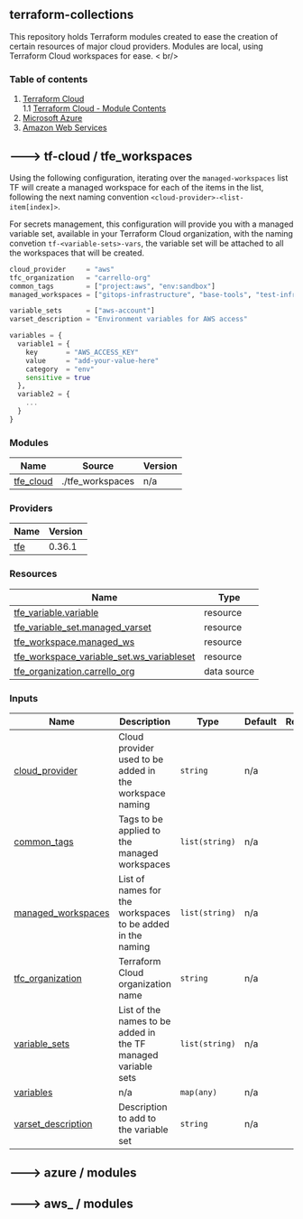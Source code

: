 ## terraform-collections
This repository holds Terraform modules created to ease the creation of certain resources of major cloud providers. Modules are local, using Terraform Cloud workspaces for ease. < br/>

### Table of contents

1. [Terraform Cloud](#tf-cloud) <br />
1.1 [Terraform Cloud - Module Contents](#tfc-module-contents)
1. [Microsoft Azure](#azure-tf)
1. [Amazon Web Services](#aws-tf)



## ---> tf-cloud / tfe_workspaces <a name="tf-cloud"></a>
Using the following configuration, iterating over the `managed-workspaces` list TF will create a managed workspace for each of the items in the list, following the next naming convention `<cloud-provider>-<list-item[index]>`.
<br />

For secrets management, this configuration will provide you with a managed variable set, available in your Terraform Cloud organization, with the naming convetion `tf-<variable-sets>-vars`, the variable set will be attached to all the workspaces that will be created.
```terraform
cloud_provider     = "aws"
tfc_organization   = "carrello-org"
common_tags        = ["project:aws", "env:sandbox"]
managed_workspaces = ["gitops-infrastructure", "base-tools", "test-infrastructure"]

variable_sets      = ["aws-account"]
varset_description = "Environment variables for AWS access"

variables = {
  variable1 = {
    key       = "AWS_ACCESS_KEY"
    value     = "add-your-value-here"
    category  = "env"
    sensitive = true
  },
  variable2 = {
    ...
  }
}
```


### Modules <a name="tfc-module-contents"></a>

| Name | Source | Version |
|------|--------|---------|
| <a name="module_tfe_cloud"></a> [tfe\_cloud](#module\_tfe\_cloud) | ./tfe_workspaces | n/a |
### Providers

| Name | Version |
|------|---------|
| <a name="provider_tfe"></a> [tfe](#provider\_tfe) | 0.36.1 |

### Resources

| Name | Type |
|------|------|
| [tfe_variable.variable](https://registry.terraform.io/providers/hashicorp/tfe/0.36.1/docs/resources/variable) | resource |
| [tfe_variable_set.managed_varset](https://registry.terraform.io/providers/hashicorp/tfe/0.36.1/docs/resources/variable_set) | resource |
| [tfe_workspace.managed_ws](https://registry.terraform.io/providers/hashicorp/tfe/0.36.1/docs/resources/workspace) | resource |
| [tfe_workspace_variable_set.ws_variableset](https://registry.terraform.io/providers/hashicorp/tfe/0.36.1/docs/resources/workspace_variable_set) | resource |
| [tfe_organization.carrello_org](https://registry.terraform.io/providers/hashicorp/tfe/0.36.1/docs/data-sources/organization) | data source |

### Inputs

| Name | Description | Type | Default | Required |
|------|-------------|------|---------|:--------:|
| <a name="input_cloud_provider"></a> [cloud\_provider](#input\_cloud\_provider) | Cloud provider used to be added in the workspace naming | `string` | n/a | yes |
| <a name="input_common_tags"></a> [common\_tags](#input\_common\_tags) | Tags to be applied to the managed workspaces | `list(string)` | n/a | yes |
| <a name="input_managed_workspaces"></a> [managed\_workspaces](#input\_managed\_workspaces) | List of names for the workspaces to be added in the naming | `list(string)` | n/a | yes |
| <a name="input_tfc_organization"></a> [tfc\_organization](#input\_tfc\_organization) | Terraform Cloud organization name | `string` | n/a | yes |
| <a name="input_variable_sets"></a> [variable\_sets](#input\_variable\_sets) | List of the names to be added in the TF managed variable sets | `list(string)` | n/a | yes |
| <a name="input_variables"></a> [variables](#input\_variables) | n/a | `map(any)` | n/a | yes |
| <a name="input_varset_description"></a> [varset\_description](#input\_varset\_description) | Description to add to the variable set | `string` | n/a | yes |


## ---> azure / modules  <a name="azure-tf"></a>
## ---> aws_ / modules  <a name="aws-tf"></a>



